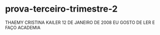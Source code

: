 # prova-terceiro-trimestre-2
THAEMY CRISTINA KAILER
12 DE JANEIRO DE 2008
EU GOSTO DE LER E FAÇO ACADEMIA 
